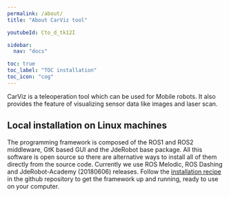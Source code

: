 ```yaml
---
permalink: /about/
title: "About CarViz tool"

youtubeId: Cto_d_tk12I

sidebar:
  nav: "docs"

toc: true
toc_label: "TOC installation"
toc_icon: "cog"
---
```



CarViz is a teleoperation tool which can be used for Mobile robots. It also provides the feature of visualizing sensor data like images and laser scan.



## Local installation on Linux machines

The programming framework is composed of the ROS1 and ROS2 middleware, GtK based GUI and the JdeRobot base package. All this software is open source so there are alternative ways to install all of them directly from the source code. Currently we use ROS Melodic, ROS Dashing and JdeRobot-Academy (20180606) releases. Follow the <a href="/installation/#ubuntudebian/">installation recipe</a> in the github repository to get the framework up and running, ready to use on your computer. 


